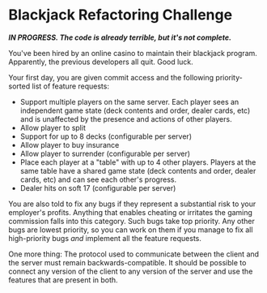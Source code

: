 # Blackjack Refactoring Challenge #

**_IN PROGRESS.  The code is already terrible, but it's not complete._**

You've been hired by an online casino to maintain their blackjack program.
Apparently, the previous developers all quit.  Good luck.

Your first day, you are given commit access and the following priority-sorted
list of feature requests:

- Support multiple players on the same server.  Each player sees an independent
  game state (deck contents and order, dealer cards, etc) and is unaffected by
  the presence and actions of other players.
- Allow player to split
- Support for up to 8 decks (configurable per server)
- Allow player to buy insurance
- Allow player to surrender (configurable per server)
- Place each player at a "table" with up to 4 other players.  Players at the
  same table have a shared game state (deck contents and order, dealer cards,
  etc) and can see each other's progress.
- Dealer hits on soft 17 (configurable per server)

You are also told to fix any bugs if they represent a substantial risk to your
employer's profits.  Anything that enables cheating or irritates the gaming
commission falls into this category.  Such bugs take top priority.  Any other
bugs are lowest priority, so you can work on them if you manage to fix all
high-priority bugs _and_ implement all the feature requests.

One more thing: The protocol used to communicate between the client and the
server must remain backwards-compatible.  It should be possible to connect any
version of the client to any version of the server and use the features that
are present in both.
